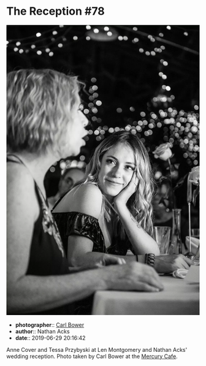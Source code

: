 # The Reception \#78

![Anne Cover and Tessa Przybyski](assets/2019-06-29-set-3-the-reception-78.webp)

* **photographer**:: [Carl Bower](https://carlbowerphotos.com)  
* **author**:: Nathan Acks  
* **date**:: 2019-06-29 20:16:42

Anne Cover and Tessa Przybyski at Len Montgomery and Nathan Acks' wedding reception. Photo taken by Carl Bower at the [Mercury Cafe](http://mercurycafe.com).
